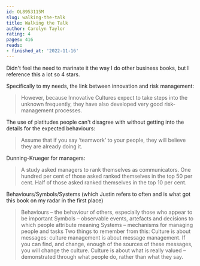 ```yaml
---
id: OL8953115M
slug: walking-the-talk
title: Walking the Talk
author: Carolyn Taylor
rating: 4
pages: 416
reads:
- finished_at: '2022-11-16'
---
```

Didn't feel the need to marinate it the way I do other business books, but I reference this a lot so 4 stars.

Specifically to my needs, the link between innovation and risk management:

> However, because Innovative Cultures expect to take steps into the unknown frequently, they have also developed very good risk-management processes.

The use of platitudes people can't disagree with without getting into the details for the expected behaviours:

> Assume that if you say ‘teamwork’ to your people, they will believe they are already doing it.

Dunning-Krueger for managers:

> A study asked managers to rank themselves as communicators. One hundred per cent of those asked ranked themselves in the top 50 per cent. Half of those asked ranked themselves in the top 10 per cent.

Behaviours/Symbols/Systems (which Justin refers to often and is what got this book on my radar in the first place)

> Behaviours – the behaviour of others, especially those who appear to be important Symbols – observable events, artefacts and decisions to which people attribute meaning Systems – mechanisms for managing people and tasks Two things to remember from this: Culture is about messages: culture management is about message management. If you can find, and change, enough of the sources of these messages, you will change the culture. Culture is about what is really valued – demonstrated through what people do, rather than what they say.


